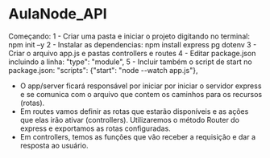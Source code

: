 # AulaNode_API

 Começando:
    1 - Criar uma pasta e iniciar o projeto digitando no terminal: npm init –y
    2 - Instalar as dependencias: npm install express pg dotenv
    3 - Criar o arquivo app.js e pastas controllers e routes
    4 - Editar package.json incluindo a linha: "type": "module",
    5 - Incluir também o script de start no package.json: "scripts": {"start": "node --watch app.js"},

  - O app/server ficará responsável por iniciar por iniciar o servidor express e se comunica com o arquivo que contem os caminhos para os recursos (rotas).
  - Em routes vamos definir as rotas que estarão disponíveis e as ações que elas
irão ativar (controllers). Utilizaremos o método Router do express e exportamos as rotas configuradas.
  - Em controllers, temos as funções que vão receber a requisição e dar a resposta ao usuário.
